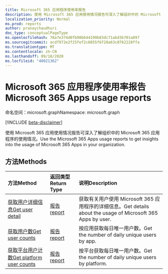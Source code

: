 ```yaml
---
title: Microsoft 365 应用程序使用率报告
description: 使用 Microsoft 365 应用使用情况报告可深入了解组织中的 Microsoft 365 应用程序的使用情况。
localization_priority: Normal
ms.prod: reports
author: pranoychaudhuri
doc_type: conceptualPageType
ms.openlocfilehash: 78a7e374d0fb90b644199b83dc71abd3b701a897
ms.sourcegitcommit: acdf972e2f25fef2c6855f6f28a63c0762228ffa
ms.translationtype: MT
ms.contentlocale: zh-CN
ms.lasthandoff: 09/18/2020
ms.locfileid: "48021362"
---
```

# <a name="microsoft-365-apps-usage-reports"></a><span data-ttu-id="64dce-103">Microsoft 365 应用程序使用率报告</span><span class="sxs-lookup"><span data-stu-id="64dce-103">Microsoft 365 Apps usage reports</span></span>

<span data-ttu-id="64dce-104">命名空间：microsoft.graph</span><span class="sxs-lookup"><span data-stu-id="64dce-104">Namespace: microsoft.graph</span></span>

[!INCLUDE [beta-disclaimer](../../includes/beta-disclaimer.md)]

<span data-ttu-id="64dce-105">使用 Microsoft 365 应用使用情况报告可深入了解组织中的 Microsoft 365 应用程序的使用情况。</span><span class="sxs-lookup"><span data-stu-id="64dce-105">Use the Microsoft 365 Apps usage reports to get insights into the usage of Microsoft 365 Apps in your organization.</span></span>

## <a name="methods"></a><span data-ttu-id="64dce-106">方法</span><span class="sxs-lookup"><span data-stu-id="64dce-106">Methods</span></span>

| <span data-ttu-id="64dce-107">方法</span><span class="sxs-lookup"><span data-stu-id="64dce-107">Method</span></span>                                                                        | <span data-ttu-id="64dce-108">返回类型</span><span class="sxs-lookup"><span data-stu-id="64dce-108">Return Type</span></span>                                    | <span data-ttu-id="64dce-109">说明</span><span class="sxs-lookup"><span data-stu-id="64dce-109">Description</span></span>                                                |
| :---------------------------------------------------------------------------- | :--------------------------------------------- | :--------------------------------------------------------- |
| [<span data-ttu-id="64dce-110">获取用户详细信息</span><span class="sxs-lookup"><span data-stu-id="64dce-110">Get user detail</span></span>](../api/reportroot-getm365appuserdetail.md)                  | [<span data-ttu-id="64dce-111">报告</span><span class="sxs-lookup"><span data-stu-id="64dce-111">report</span></span>](../resources/intune-shared-report.md) | <span data-ttu-id="64dce-112">获取有关用户使用 Microsoft 365 应用程序的详细信息。</span><span class="sxs-lookup"><span data-stu-id="64dce-112">Get details about the usage of Microsoft 365 Apps by user.</span></span> |
| [<span data-ttu-id="64dce-113">获取用户数</span><span class="sxs-lookup"><span data-stu-id="64dce-113">Get user counts</span></span>](../api/reportroot-getm365appusercounts.md)                  | [<span data-ttu-id="64dce-114">报告</span><span class="sxs-lookup"><span data-stu-id="64dce-114">report</span></span>](../resources/intune-shared-report.md) | <span data-ttu-id="64dce-115">按应用获取每日唯一用户数。</span><span class="sxs-lookup"><span data-stu-id="64dce-115">Get the number of daily unique users by app.</span></span>               |
| [<span data-ttu-id="64dce-116">获取平台用户计数</span><span class="sxs-lookup"><span data-stu-id="64dce-116">Get platform user counts</span></span>](../api/reportroot-getm365appplatformusercounts.md) | [<span data-ttu-id="64dce-117">报告</span><span class="sxs-lookup"><span data-stu-id="64dce-117">report</span></span>](../resources/intune-shared-report.md) | <span data-ttu-id="64dce-118">按平台获取每日唯一用户数。</span><span class="sxs-lookup"><span data-stu-id="64dce-118">Get the number of daily unique users by platform.</span></span>          |


